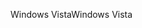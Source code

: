 <span data-ttu-id="61d95-101">Windows Vista</span><span class="sxs-lookup"><span data-stu-id="61d95-101">Windows Vista</span></span>